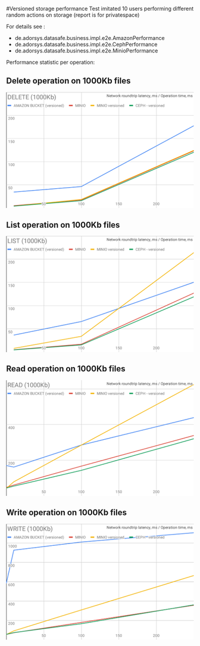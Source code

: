 #Versioned storage performance
Test imitated 10 users performing different random actions on storage (report is for privatespace)

For details see :
 - de.adorsys.datasafe.business.impl.e2e.AmazonPerformance
 - de.adorsys.datasafe.business.impl.e2e.CephPerformance
 - de.adorsys.datasafe.business.impl.e2e.MinioPerformance

Performance statistic per operation:

## Delete operation on 1000Kb files
![Delete operation](./datasafe-metainfo-version/docs/perf/delete_1000Kb.svg)

## List operation on 1000Kb files
![List operation](./datasafe-metainfo-version/docs/perf/list_1000Kb.svg)

## Read operation on 1000Kb files
![Read operation](./datasafe-metainfo-version/docs/perf/read_1000Kb.svg)

## Write operation on 1000Kb files
![Write operation](./datasafe-metainfo-version/docs/perf/write_1000Kb.svg)